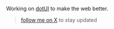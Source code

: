Working on [dotUI](https://github.com/mehdibha/dotUI) to make the web better.
> [follow me on X](https://www.twitter.com/mehdibha_) to stay updated
